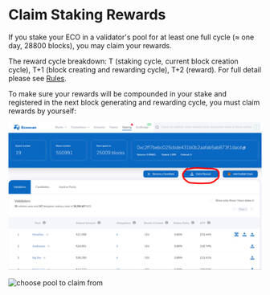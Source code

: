 # Claim Staking Rewards

If you stake your ECO in a validator's pool for at least one full cycle (≈ one day, 28800 blocks), you may claim your rewards.

The reward cycle breakdown: T (staking cycle, current block creation cycle), T+1 (block creating and rewarding cycle), T+2 (reward). For full detail please see [Rules](rules.md).

To make sure your rewards will be compounded in your stake and registered in the next block generating and rewarding cycle, you must claim rewards by yourself:

![claim rewards](../.gitbook/assets/rewardclaim.PNG)

![choose pool to claim from](../.gitbook/assets/photo\_2021-11-09\_13-52-24.jpg)
